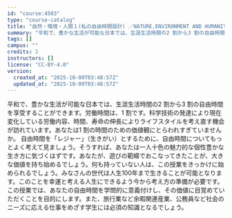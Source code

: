```yaml
---
id: "course:4503"
type: "course-catalog"
title: "自然・環境・人間１(私の自由時間設計) ／NATURE,ENVIRONMENT AND HUMANITY1(DESIGNING FREE TIME)"
summary: "平和で、豊かな生活が可能な日本では、生涯生活時間の2 割から3 割の自由時間を享受することができます。労働時間は、1 割です。科学技術の発達により現在変化している労働内容、時間、寿命の伸長によりライフスタイルを考え直す機会が訪れています。あ…"
tags: []
campus: ""
credits: 2
instructors: []
license: "CC-BY-4.0"
version:
  created_at: "2025-10-09T03:48:57Z"
  updated_at: "2025-10-09T03:48:57Z"
---
```

平和で、豊かな生活が可能な日本では、生涯生活時間の2 割から3 割の自由時間を享受することができます。労働時間は、1 割です。科学技術の発達により現在変化している労働内容、時間、寿命の伸長によりライフスタイルを考え直す機会が訪れています。あなたは1 割の時間のための価値観にとらわれすぎていませんか。 自由時間を「レジャー」（生きがい）とするために、自由時間についてもっとよく考えて見ましょう。そうすれば、あなたは一人十色の魅力的な個性豊かな生き方に気づくはずです。あなたが、遊びの範疇でおこなってきたことが、大きな価値を持ち始めるでしょう。何も持っていない人は、この授業をきっかけに始められるでしょう。みなさんの世代は人生100年まで生きることが可能となります。このことを幸運と考える人生にできるよう今から考え方の準備が必要です。 この授業では、あなたの自由時間を学問的に意義付けし、その価値に目覚めていただくことを目的にします。また、旅行業など余暇関連産業、公務員など社会のニーズに応える仕事をめざす学生には必須の知識となるでしょう。
